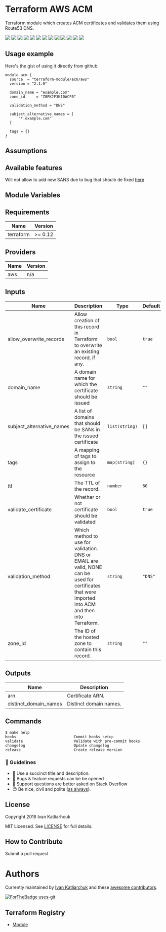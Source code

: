 # Terraform AWS ACM

Terraform module which creates ACM certificates and validates them using Route53 DNS.

[![](https://img.shields.io/github/license/terraform-module/terraform-aws-acm)](https://github.com/terraform-module/terraform-aws-acm)
![](https://img.shields.io/github/v/tag/terraform-module/terraform-aws-acm)
[![](https://img.shields.io/github/workflow/status/terraform-module/terraform-aws-acm/validate/master)](https://github.com/terraform-module/terraform-aws-acm/actions?query=is%3Acompleted)
![](https://github.com/terraform-module/terraform-aws-acm/workflows/Validator/badge.svg)
![](https://img.shields.io/issues/github/terraform-module/terraform-aws-acm)
![](https://img.shields.io/github/issues/terraform-module/terraform-aws-acm)
![](https://img.shields.io/github/issues-closed/terraform-module/terraform-aws-acm)
[![](https://img.shields.io/github/languages/code-size/terraform-module/terraform-aws-acm)](https://github.com/terraform-module/terraform-aws-acm)
[![](https://img.shields.io/github/repo-size/terraform-module/terraform-aws-acm)](https://github.com/terraform-module/terraform-aws-acm)
![](https://img.shields.io/github/languages/top/terraform-module/terraform-aws-acm?color=green&logo=terraform&logoColor=blue)
![](https://img.shields.io/github/commit-activity/m/terraform-module/terraform-aws-acm)
![](https://img.shields.io/github/contributors/terraform-module/terraform-aws-acm)
![](https://img.shields.io/github/last-commit/terraform-module/terraform-aws-acm)

## Usage example

Here's the gist of using it directly from github.

```hcl
module acm {
  source  = "terraform-module/acm/aws"
  version = "2.1.0"

  domain_name = "example.com"
  zone_id     = "Z0FK2F3K10ACF0"

  validation_method = "DNS"

  subject_alternative_names = [
      "*.example.com"
  ]

  tags = {}
}
```

## Assumptions

## Available features

Will not allow to add new SANS due to bug that shoulb de fixed [here](https://github.com/terraform-providers/terraform-provider-aws/pull/8708)

## Module Variables

<!-- BEGINNING OF PRE-COMMIT-TERRAFORM DOCS HOOK -->
## Requirements

| Name | Version |
|------|---------|
| terraform | >= 0.12 |

## Providers

| Name | Version |
|------|---------|
| aws | n/a |

## Inputs

| Name | Description | Type | Default | Required |
|------|-------------|------|---------|:--------:|
| allow\_overwrite\_records | Allow creation of this record in Terraform to overwrite an existing record, if any. | `bool` | `true` | no |
| domain\_name | A domain name for which the certificate should be issued | `string` | `""` | no |
| subject\_alternative\_names | A list of domains that should be SANs in the issued certificate | `list(string)` | `[]` | no |
| tags | A mapping of tags to assign to the resource | `map(string)` | `{}` | no |
| ttl | The TTL of the record. | `number` | `60` | no |
| validate\_certificate | Whether or not certificate should be validated | `bool` | `true` | no |
| validation\_method | Which method to use for validation. DNS or EMAIL are valid, NONE can be used for certificates that were imported into ACM and then into Terraform. | `string` | `"DNS"` | no |
| zone\_id | The ID of the hosted zone to contain this record. | `string` | `""` | no |

## Outputs

| Name | Description |
|------|-------------|
| arn | Certificate ARN. |
| distinct\_domain\_names | Distinct domain names. |

<!-- END OF PRE-COMMIT-TERRAFORM DOCS HOOK -->

## Commands

<!-- START makefile-doc -->
```
$ make help 
hooks                          Commit hooks setup
validate                       Validate with pre-commit hooks
changelog                      Update changelog
release                        Create release version 
```
<!-- END makefile-doc -->


### :memo: Guidelines

 - :memo: Use a succinct title and description.
 - :bug: Bugs & feature requests can be be opened
 - :signal_strength: Support questions are better asked on [Stack Overflow](https://stackoverflow.com/)
 - :blush: Be nice, civil and polite ([as always](http://contributor-covenant.org/version/1/4/)).

## License

Copyright 2019 Ivan Katliarhcuk

MIT Licensed. See [LICENSE](./LICENSE) for full details.

## How to Contribute

Submit a pull request

# Authors

Currently maintained by [Ivan Katliarchuk](https://github.com/ivankatliarchuk) and these [awesome contributors](https://github.com/terraform-module/terraform-module-blueprint/graphs/contributors).

[![ForTheBadge uses-git](http://ForTheBadge.com/images/badges/uses-git.svg)](https://GitHub.com/)

## Terraform Registry

- [Module](https://registry.terraform.io/modules/terraform-module/acm/aws)